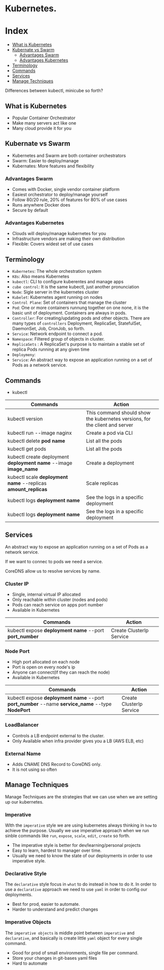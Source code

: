# Kubernetes.

# Index

* [What is Kubernetes](#What-is-Kubernetes)
* [Kubernate vs Swarm](#Kubernate-vs-Swarm)
	* [Advantages Swarm](#Advantages-Swarm)
	* [Advantages Kubernetes](#Advantages-Kubernetes)
* [Terminology](#Terminology)
* [Commands](#Commands)
* [Services](#Services)
* [Manage Techniques](#Manage-Techniques)


Differences between kubectl, minicube so forth?

## What is Kubernetes

- Popular Container Orchestrator
- Make many servers act like one
- Many cloud provide it for you

## Kubernate vs Swarm

- Kubernetes and Swarm are both container orchestrators
- Swarm: Easier to deploy/manage
- Kubernates: More features and flexibility

### Advantages Swarm

- Comes with Docker, single vendor container platform
- Easiest orchestrator to deploy/manage yourself
- Follow 80/20 rule, 20% of features for 80% of use cases
- Runs anywhere Docker does
- Secure by default

### Advantages Kubernetes

- Clouds will deploy/manage kubernetes for you
- Infrastructure vendors are making their own distribution
- Flexible: Covers widest set of use cases

## Terminology

- `Kubernetes`: The whole orchestration system
- `K8s`: Also means Kubernetes
- `kubectl`: CLI to configure kuberentes and manage apps
- `cube control`: It is the same kubectl, just another pronunciation
- `Node`: Sigle server in the kubernetes cluster
- `Kubelet`: Kubernetes agent running on nodes
- `Control Plane`: Set of containers that manage the cluster
- `Pod`: One or more containers runnung together on one none, it is the basic unit of deployment. Containers are always in pods.
- `Controller`: For creating/updating pods and other objects. There are many types of `controllers` Deployment, ReplicaSet, StatefulSet, DaemonSet, Job, CronJob, so forth.
- `Service`: Network endpoint to connect a pod.
- `Namespace`: Filtered group of objects in cluster.
- `ReplicaSets` : A ReplicaSet's purpose is to maintain a stable set of replica Pods running at any given time
- `Deploymeny`: 
- `Service`: An abstract way to expose an application running on a set of Pods as a network service.


## Commands

- kubectl

<table>
<thead>
	<tr>
	<th>Commands</th>
	<th>Action</th>
	</tr>
</thead>
<tbody>
	<tr>
		<td>kubectl version</td>
		<td>This command should show the kubernetes versions, for the client and server</td>
	</tr>
	<tr>
		<td>kubectl run <name> --image naginx</td>
		<td>Create a pod via CLI</td>
	</tr>
	<tr>
		<td>kubectl delete <strong>pod name</strong></td>
		<td>List all the pods</td>
	</tr>
	<tr>
		<td>kubectl get pods</td>
		<td>List all the pods</td>
	</tr>
	<tr>
		<td>kubectl create deployment <strong>deployment name</strong> --image <strong>image_name</strong></td>
		<td>Create a deployment</td>
	</tr>
	<tr>
		<td>kubectl scale <strong>deployment name</strong> --replicas <strong>amount_replicas</strong></td>
		<td>Scale replicas</td>
	</tr>
	<tr>
		<td>kubectl logs <strong>deployment name</strong></td>
		<td>See the logs in a specific deployment</td>
	</tr>
	<tr>
		<td>kubectl logs <strong>deployment name</strong></td>
		<td>See the logs in a specific deployment</td>
	</tr>
</tbody>
</table>

## Services 

An abstract way to expose an application running on a set of Pods as a network service.

If we want to connec to pods we need a service.

CoreDNS allow us to resolve services by name.

### Cluster IP

- Single, internal virtual IP allocated
- Only reachable within cluster (nodes and pods)
- Pods can reach service on apps port number
- Available in Kubernetes


<table>
<thead>
	<tr>
	<th>Commands</th>
	<th>Action</th>
	</tr>
</thead>
<tbody>
	<tr>
		<td>kubectl expose <strong> deployment name</strong>  --port <strong>port_number</strong></td>
		<td>Create ClusterIp Service</td>
	</tr>
</tbody>
</table>

### Node Port

- High port allocated on each node
- Port is open on every node's ip
- Anyone can connect(If they can reach the node)
- Available in Kubernetes

<table>
<thead>
	<tr>
	<th>Commands</th>
	<th>Action</th>
	</tr>
</thead>
<tbody>
	<tr>
		<td>kubectl expose <strong> deployment name</strong>  --port <strong>port_number</strong> --name <strong> service_name</strong> --type <strong>NodePort</strong></td>
		<td>Create ClusterIp Service</td>
	</tr>
</tbody>
</table>

### LoadBalancer 

- Controls a LB endpoint external to the cluster.
- Only Available when infra provider gives you a LB (AWS ELB, etc)

### External Name

- Adds CNAME DNS Record to CoreDNS only.
- It is not using so often

## Manage Techniques

Manage Techniques are the strategies that we can use when we are setting up our kubernetes.

### Imperative

WIth the `imperative` style we are using kubernetes always thinking in `how` to achieve the purpose. Usually we use imperative approach when we run sinble commands like `run`, `expose`, `scale`, `edit`, `create` so forth. 

- The imperative style is better for dev/learning/personal projects
- Easy to learn, hardest to manager over time.
- Usually we need to know the state of our deployments in order to use imperative style.

### Declarative Style

The `declarative` style focus in `what` to do instead in how to do it. In order to use a `declarative` approach we need to use `yaml` in order to config our deployments.

- Best for prod, easier to automate.
- Harder to understand and predict changes

### Imperative Objects

The `imperative objects` is middle point between `imperative` and `declarative`, and basically is create little `yaml` object for every single command.

- Good for prod of small environments, single file per command.
- Store your changes in git-bases yaml files
- Hard to automate
